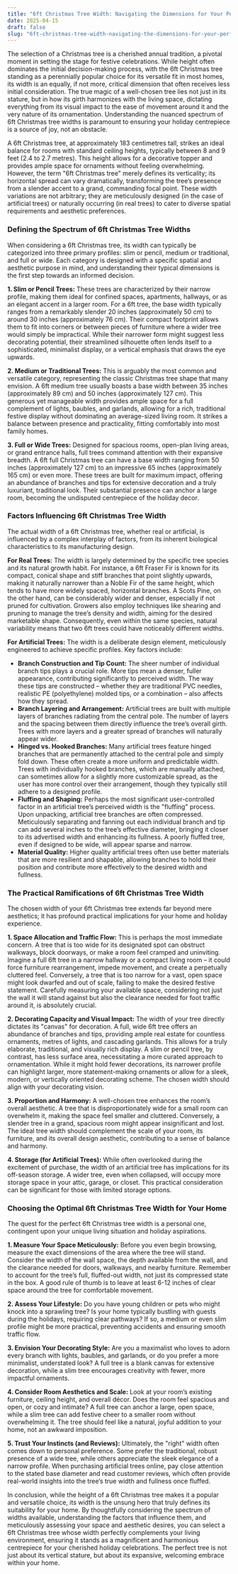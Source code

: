 ```yaml
---
title: "6ft Christmas Tree Width: Navigating the Dimensions for Your Perfect Holiday Display"
date: 2025-04-15
draft: false
slug: "6ft-christmas-tree-width-navigating-the-dimensions-for-your-perfect-holiday-display" 
---
```


The selection of a Christmas tree is a cherished annual tradition, a pivotal moment in setting the stage for festive celebrations. While height often dominates the initial decision-making process, with the 6ft Christmas tree standing as a perennially popular choice for its versatile fit in most homes, its width is an equally, if not more, critical dimension that often receives less initial consideration. The true magic of a well-chosen tree lies not just in its stature, but in how its girth harmonizes with the living space, dictating everything from its visual impact to the ease of movement around it and the very nature of its ornamentation. Understanding the nuanced spectrum of 6ft Christmas tree widths is paramount to ensuring your holiday centrepiece is a source of joy, not an obstacle.

A 6ft Christmas tree, at approximately 183 centimetres tall, strikes an ideal balance for rooms with standard ceiling heights, typically between 8 and 9 feet (2.4 to 2.7 metres). This height allows for a decorative topper and provides ample space for ornaments without feeling overwhelming. However, the term "6ft Christmas tree" merely defines its verticality; its horizontal spread can vary dramatically, transforming the tree’s presence from a slender accent to a grand, commanding focal point. These width variations are not arbitrary; they are meticulously designed (in the case of artificial trees) or naturally occurring (in real trees) to cater to diverse spatial requirements and aesthetic preferences.

### Defining the Spectrum of 6ft Christmas Tree Widths

When considering a 6ft Christmas tree, its width can typically be categorized into three primary profiles: slim or pencil, medium or traditional, and full or wide. Each category is designed with a specific spatial and aesthetic purpose in mind, and understanding their typical dimensions is the first step towards an informed decision.

**1. Slim or Pencil Trees:** These trees are characterized by their narrow profile, making them ideal for confined spaces, apartments, hallways, or as an elegant accent in a larger room. For a 6ft tree, the base width typically ranges from a remarkably slender 20 inches (approximately 50 cm) to around 30 inches (approximately 76 cm). Their compact footprint allows them to fit into corners or between pieces of furniture where a wider tree would simply be impractical. While their narrower form might suggest less decorating potential, their streamlined silhouette often lends itself to a sophisticated, minimalist display, or a vertical emphasis that draws the eye upwards.

**2. Medium or Traditional Trees:** This is arguably the most common and versatile category, representing the classic Christmas tree shape that many envision. A 6ft medium tree usually boasts a base width between 35 inches (approximately 89 cm) and 50 inches (approximately 127 cm). This generous yet manageable width provides ample space for a full complement of lights, baubles, and garlands, allowing for a rich, traditional festive display without dominating an average-sized living room. It strikes a balance between presence and practicality, fitting comfortably into most family homes.

**3. Full or Wide Trees:** Designed for spacious rooms, open-plan living areas, or grand entrance halls, full trees command attention with their expansive breadth. A 6ft full Christmas tree can have a base width ranging from 50 inches (approximately 127 cm) to an impressive 65 inches (approximately 165 cm) or even more. These trees are built for maximum impact, offering an abundance of branches and tips for extensive decoration and a truly luxuriant, traditional look. Their substantial presence can anchor a large room, becoming the undisputed centrepiece of the holiday decor.

### Factors Influencing 6ft Christmas Tree Width

The actual width of a 6ft Christmas tree, whether real or artificial, is influenced by a complex interplay of factors, from its inherent biological characteristics to its manufacturing design.

**For Real Trees:** The width is largely determined by the specific tree species and its natural growth habit. For instance, a 6ft Fraser Fir is known for its compact, conical shape and stiff branches that point slightly upwards, making it naturally narrower than a Noble Fir of the same height, which tends to have more widely spaced, horizontal branches. A Scots Pine, on the other hand, can be considerably wider and denser, especially if not pruned for cultivation. Growers also employ techniques like shearing and pruning to manage the tree’s density and width, aiming for the desired marketable shape. Consequently, even within the same species, natural variability means that two 6ft trees could have noticeably different widths.

**For Artificial Trees:** The width is a deliberate design element, meticulously engineered to achieve specific profiles. Key factors include:

* **Branch Construction and Tip Count:** The sheer number of individual branch tips plays a crucial role. More tips mean a denser, fuller appearance, contributing significantly to perceived width. The way these tips are constructed – whether they are traditional PVC needles, realistic PE (polyethylene) molded tips, or a combination – also affects how they spread.
* **Branch Layering and Arrangement:** Artificial trees are built with multiple layers of branches radiating from the central pole. The number of layers and the spacing between them directly influence the tree’s overall girth. Trees with more layers and a greater spread of branches will naturally appear wider.
* **Hinged vs. Hooked Branches:** Many artificial trees feature hinged branches that are permanently attached to the central pole and simply fold down. These often create a more uniform and predictable width. Trees with individually hooked branches, which are manually attached, can sometimes allow for a slightly more customizable spread, as the user has more control over their arrangement, though they typically still adhere to a designed profile.
* **Fluffing and Shaping:** Perhaps the most significant user-controlled factor in an artificial tree’s perceived width is the "fluffing" process. Upon unpacking, artificial tree branches are often compressed. Meticulously separating and fanning out each individual branch and tip can add several inches to the tree’s effective diameter, bringing it closer to its advertised width and enhancing its fullness. A poorly fluffed tree, even if designed to be wide, will appear sparse and narrow.
* **Material Quality:** Higher quality artificial trees often use better materials that are more resilient and shapable, allowing branches to hold their position and contribute more effectively to the desired width and fullness.

### The Practical Ramifications of 6ft Christmas Tree Width

The chosen width of your 6ft Christmas tree extends far beyond mere aesthetics; it has profound practical implications for your home and holiday experience.

**1. Space Allocation and Traffic Flow:** This is perhaps the most immediate concern. A tree that is too wide for its designated spot can obstruct walkways, block doorways, or make a room feel cramped and uninviting. Imagine a full 6ft tree in a narrow hallway or a compact living room – it could force furniture rearrangement, impede movement, and create a perpetually cluttered feel. Conversely, a tree that is too narrow for a vast, open space might look dwarfed and out of scale, failing to make the desired festive statement. Carefully measuring your available space, considering not just the wall it will stand against but also the clearance needed for foot traffic around it, is absolutely crucial.

**2. Decorating Capacity and Visual Impact:** The width of your tree directly dictates its "canvas" for decoration. A full, wide 6ft tree offers an abundance of branches and tips, providing ample real estate for countless ornaments, metres of lights, and cascading garlands. This allows for a truly elaborate, traditional, and visually rich display. A slim or pencil tree, by contrast, has less surface area, necessitating a more curated approach to ornamentation. While it might hold fewer decorations, its narrower profile can highlight larger, more statement-making ornaments or allow for a sleek, modern, or vertically oriented decorating scheme. The chosen width should align with your decorating vision.

**3. Proportion and Harmony:** A well-chosen tree enhances the room’s overall aesthetic. A tree that is disproportionately wide for a small room can overwhelm it, making the space feel smaller and cluttered. Conversely, a slender tree in a grand, spacious room might appear insignificant and lost. The ideal tree width should complement the scale of your room, its furniture, and its overall design aesthetic, contributing to a sense of balance and harmony.

**4. Storage (for Artificial Trees):** While often overlooked during the excitement of purchase, the width of an artificial tree has implications for its off-season storage. A wider tree, even when collapsed, will occupy more storage space in your attic, garage, or closet. This practical consideration can be significant for those with limited storage options.

### Choosing the Optimal 6ft Christmas Tree Width for Your Home

The quest for the perfect 6ft Christmas tree width is a personal one, contingent upon your unique living situation and holiday aspirations.

**1. Measure Your Space Meticulously:** Before you even begin browsing, measure the exact dimensions of the area where the tree will stand. Consider the width of the wall space, the depth available from the wall, and the clearance needed for doors, walkways, and nearby furniture. Remember to account for the tree’s full, fluffed-out width, not just its compressed state in the box. A good rule of thumb is to leave at least 6-12 inches of clear space around the tree for comfortable movement.

**2. Assess Your Lifestyle:** Do you have young children or pets who might knock into a sprawling tree? Is your home typically bustling with guests during the holidays, requiring clear pathways? If so, a medium or even slim profile might be more practical, preventing accidents and ensuring smooth traffic flow.

**3. Envision Your Decorating Style:** Are you a maximalist who loves to adorn every branch with lights, baubles, and garlands, or do you prefer a more minimalist, understated look? A full tree is a blank canvas for extensive decoration, while a slim tree encourages creativity with fewer, more impactful ornaments.

**4. Consider Room Aesthetics and Scale:** Look at your room’s existing furniture, ceiling height, and overall décor. Does the room feel spacious and open, or cozy and intimate? A full tree can anchor a large, open space, while a slim tree can add festive cheer to a smaller room without overwhelming it. The tree should feel like a natural, joyful addition to your home, not an awkward imposition.

**5. Trust Your Instincts (and Reviews):** Ultimately, the "right" width often comes down to personal preference. Some prefer the traditional, robust presence of a wide tree, while others appreciate the sleek elegance of a narrow profile. When purchasing artificial trees online, pay close attention to the stated base diameter and read customer reviews, which often provide real-world insights into the tree’s true width and fullness once fluffed.

In conclusion, while the height of a 6ft Christmas tree makes it a popular and versatile choice, its width is the unsung hero that truly defines its suitability for your home. By thoughtfully considering the spectrum of widths available, understanding the factors that influence them, and meticulously assessing your space and aesthetic desires, you can select a 6ft Christmas tree whose width perfectly complements your living environment, ensuring it stands as a magnificent and harmonious centrepiece for your cherished holiday celebrations. The perfect tree is not just about its vertical stature, but about its expansive, welcoming embrace within your home.